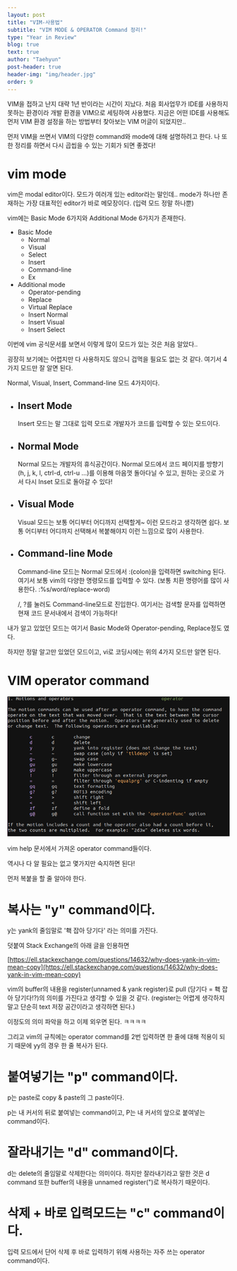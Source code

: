 ```yaml
---
layout: post
title: "VIM-사용법"
subtitle: "VIM MODE & OPERATOR Command 정리!"
type: "Year in Review"
blog: true
text: true
author: "Taehyun"
post-header: true
header-img: "img/header.jpg"
order: 9
---
```


VIM을 접하고 난지 대략 1년 반이라는 시간이 지났다. 처음 회사업무가 IDE를 사용하지 못하는 환경이라 개발 환경을 VIM으로 세팅하여 사용했다. 지금은 어떤 IDE를 사용해도 먼저 VIM 환경 설정을 하는 방법부터 찾아보는 VIM 머글이 되었지만..

먼저 VIM을 쓰면서 VIM의 다양한 command와 mode에 대해 설명하려고 한다. 나 또한 정리를 하면서 다시 곱씹을 수 있는 기회가 되면 좋겠다!

# vim mode

vim은 modal editor이다. 모드가 여러개 있는 editor라는 말인데..
mode가 하나만 존재하는 가장 대표적인 editor가 바로 메모장이다. (입력 모드 정말 하나뿐)

vim에는 Basic Mode 6가지와 Additional Mode 6가지가 존재한다.

- Basic Mode
  - Normal
  - Visual
  - Select
  - Insert
  - Command-line
  - Ex
- Additional mode
  - Operator-pending
  - Replace
  - Virtual Replace
  - Insert Normal
  - Insert Visual
  - Insert Select

이번에 vim 공식문서를 보면서 이렇게 많이 모드가 있는 것은 처음 알았다..

굉장히 보기에는 어렵지만 다 사용하지도 않으니 겁먹을 필요도 없는 것 같다. 여기서 4가지 모드만 잘 알면 된다.

Normal, Visual, Insert, Command-line 모드 4가지이다.

- ## Insert Mode

  Insert 모드는 말 그대로 입력 모드로 개발자가 코드를 입력할 수 있는 모드이다.

- ## Normal Mode

  Normal 모드는 개발자의 휴식공간이다. Normal 모드에서 코드 페이지를 방향기(h, j, k, l, ctrl-d, ctrl-u ...)를 이용해 마음껏 돌아다닐 수 있고, 원하는 곳으로 가서 다시 Inset 모드로 돌아갈 수 있다!

- ## Visual Mode

  Visual 모드는 보통 어디부터 어디까지 선택할게~ 이런 모드라고 생각하면 쉽다. 보통 어디부터 어디까지 선택해서 복붙해야지 이런 느낌으로 많이 사용한다.

- ## Command-line Mode

  Command-line 모드는 Normal 모드에서 :(colon)을 입력하면 switching 된다. 여기서 보통 vim의 다양한 명령모드를 입력할 수 있다. (보통 치환 명령어를 많이 사용한다. :%s/word/replace-word)

  /, ?를 눌러도 Command-line모드로 진입한다. 여기서는 검색할 문자를 입력하면 현재 코드 문서내에서 검색이 가능하다!

내가 알고 있었던 모드는 여기서 Basic Mode와 Operator-pending, Replace정도 였다.

하지만 정말 알고만 있었던 모드이고, vi로 코딩시에는 위의 4가지 모드만 알면 된다.

# VIM operator command

![vim-operator](img/vim-operator.png)

vim help 문서에서 가져온 operator command들이다.

역시나 다 알 필요는 없고 몇가지만 숙지하면 된다!

먼저 복붙을 할 줄 알아야 한다.

# 복사는 "y" command이다.

y는 yank의 줄임말로 '홱 잡아 당기다' 라는 의미를 가진다.

덧붙여 Stack Exchange의 아래 글을 인용하면

[https://ell.stackexchange.com/questions/14632/why-does-yank-in-vim-mean-copy](https://ell.stackexchange.com/questions/14632/why-does-yank-in-vim-mean-copy)

vim의 buffer의 내용을 register(unnamed & yank register)로 pull (당기다 = 홱 잡아 당기다!?)의 의미를 가진다고 생각할 수 있을 것 같다. (register는 어렵게 생각하지 말고 단순히 text 저장 공간이라고 생각하면 된다.)

이정도의 의미 파악을 하고 이제 외우면 된다. ㅋㅋㅋㅋ

그리고 vim의 규칙에는 operator command를 2번 입력하면 한 줄에 대해 적용이 되기 때문에 yy의 경우 한 줄 복사가 된다.

# 붙여넣기는 "p" command이다.

p는 paste로 copy & paste의 그 paste이다.

p는 내 커서의 뒤로 붙여넣는 command이고, P는 내 커서의 앞으로 붙여넣는 command이다.

# 잘라내기는 "d" command이다.

d는 delete의 줄임말로 삭제한다는 의미이다. 하지만 잘라내기라고 말한 것은 d command 또한 buffer의 내용을 unnamed register(")로 복사하기 때문이다.

# 삭제 + 바로 입력모드는 "c" command이다.

입력 모드에서 단어 삭제 후 바로 입력하기 위해 사용하는 자주 쓰는 operator command이다.
